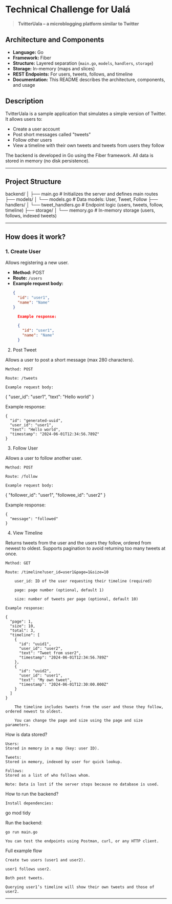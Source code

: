 # Technical Challenge for Ualá

> **TvitterUala – a microblogging platform similar to Twitter**

## Architecture and Components

- **Language:** Go  
- **Framework:** Fiber  
- **Structure:** Layered separation (`main.go`, `models`, `handlers`, `storage`)  
- **Storage:** In-memory (maps and slices)  
- **REST Endpoints:** For users, tweets, follows, and timeline  
- **Documentation:** This README describes the architecture, components, and usage  

## Description

TvitterUala is a sample application that simulates a simple version of Twitter. It allows users to:  
- Create a user account  
- Post short messages called "tweets"  
- Follow other users  
- View a timeline with their own tweets and tweets from users they follow  

The backend is developed in Go using the Fiber framework. All data is stored in memory (no disk persistence).  

---

## Project Structure

backend/
│
├── main.go # Initializes the server and defines main routes
├── models/
│ └── models.go # Data models: User, Tweet, Follow
├── handlers/
│ └── tweet_handlers.go # Endpoint logic (users, tweets, follow, timeline)
├── storage/
│ └── memory.go # In-memory storage (users, follows, indexed tweets)


---

## How does it work?

### 1. Create User

Allows registering a new user.

- **Method:** POST  
- **Route:** `/users`  
- **Example request body:**
  ```json
  {
    "id": "user1",
    "name": "Name"
  }

    Example response:

    {
      "id": "user1",
      "name": "Name"
    }

2. Post Tweet

Allows a user to post a short message (max 280 characters).

    Method: POST

    Route: /tweets

    Example request body:

{
  "user_id": "user1",
  "text": "Hello world"
}

Example response:

    {
      "id": "generated-uuid",
      "user_id": "user1",
      "text": "Hello world",
      "timestamp": "2024-06-01T12:34:56.789Z"
    }

3. Follow User

Allows a user to follow another user.

    Method: POST

    Route: /follow

    Example request body:

{
  "follower_id": "user1",
  "followee_id": "user2"
}

Example response:

    {
      "message": "followed"
    }

4. View Timeline

Returns tweets from the user and the users they follow, ordered from newest to oldest.
Supports pagination to avoid returning too many tweets at once.

    Method: GET

    Route: /timeline?user_id=user1&page=1&size=10

        user_id: ID of the user requesting their timeline (required)

        page: page number (optional, default 1)

        size: number of tweets per page (optional, default 10)

    Example response:

    {
      "page": 1,
      "size": 10,
      "total": 3,
      "timeline": [
        {
          "id": "uuid1",
          "user_id": "user2",
          "text": "Tweet from user2",
          "timestamp": "2024-06-01T12:34:56.789Z"
        },
        {
          "id": "uuid2",
          "user_id": "user1",
          "text": "My own tweet",
          "timestamp": "2024-06-01T12:30:00.000Z"
        }
      ]
    }

        The timeline includes tweets from the user and those they follow, ordered newest to oldest.

        You can change the page and size using the page and size parameters.

How is data stored?

    Users:
    Stored in memory in a map (key: user ID).

    Tweets:
    Stored in memory, indexed by user for quick lookup.

    Follows:
    Stored as a list of who follows whom.

    Note: Data is lost if the server stops because no database is used.

How to run the backend?

    Install dependencies:

go mod tidy

Run the backend:

    go run main.go

    You can test the endpoints using Postman, curl, or any HTTP client.

Full example flow

    Create two users (user1 and user2).

    user1 follows user2.

    Both post tweets.

    Querying user1’s timeline will show their own tweets and those of user2.

---
